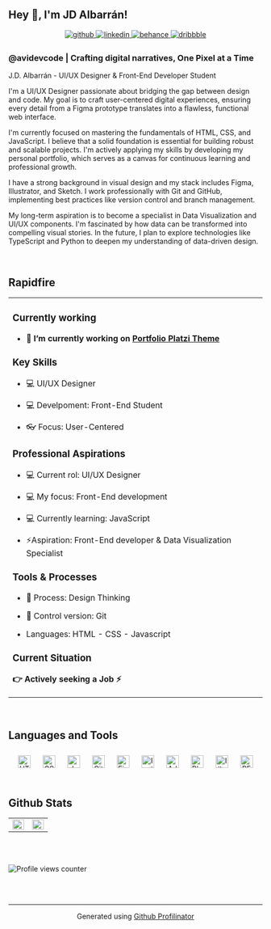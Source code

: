 ## Hey 👋, I'm JD Albarrán!  
  
<div align="center">
<a href="https://github.com/avidev-code" target="_blank">
<img src=https://img.shields.io/badge/github-%2324292e.svg?&style=for-the-badge&logo=github&logoColor=white alt=github style="margin-bottom: 5px;" />
</a>
<a href="https://linkedin.com/in/avidevcode" target="_blank">
<img src=https://img.shields.io/badge/linkedin-%231E77B5.svg?&style=for-the-badge&logo=linkedin&logoColor=white alt=linkedin style="margin-bottom: 5px;" />
</a>
<a href="https://www.behance.net/avidevcode" target="_blank">
<img src=https://img.shields.io/badge/behance-%23191919.svg?&style=for-the-badge&logo=behance&logoColor=white alt=behance style="margin-bottom: 5px;" />
</a>
<a href="https://dribbble.com/avidevcode" target="_blank">
<img src=https://img.shields.io/badge/dribbble-%23E45285.svg?&style=for-the-badge&logo=dribbble&logoColor=white alt=dribbble style="margin-bottom: 5px;" />
</a>  
</div>  
  


### @avidevcode | Crafting digital narratives, One Pixel at a Time  
J.D. Albarrán - UI/UX Designer & Front-End Developer Student

I'm a UI/UX Designer passionate about bridging the gap between design and code. My goal is to craft user-centered digital experiences, ensuring every detail from a Figma prototype translates into a flawless, functional web interface.

I'm currently focused on mastering the fundamentals of HTML, CSS, and JavaScript. I believe that a solid foundation is essential for building robust and scalable projects. I'm actively applying my skills by developing my personal portfolio, which serves as a canvas for continuous learning and professional growth.

I have a strong background in visual design and my stack includes Figma, Illustrator, and Sketch. I work professionally with Git and GitHub, implementing best practices like version control and branch management.

My long-term aspiration is to become a specialist in Data Visualization and UI/UX components. I'm fascinated by how data can be transformed into compelling visual stories. In the future, I plan to explore technologies like TypeScript and Python to deepen my understanding of data-driven design.  
  

<br/>  


## Rapidfire  
<table><tr><td valign="top" width="100%">



### Currently working  
- **🔭 I’m currently working on [Portfolio Platzi Theme](https://github.com/avidev-code/portfolio-platzi-theme)**  
  



### Key Skills  
- 💻 UI/UX Designer  
  

- 💻 Develpoment: Front-End Student  
  

- 👓 Focus: User-Centered  
  



### Professional Aspirations  
- 💻 Current rol: UI/UX Designer  
  

- 💻 My focus: Front-End development  
  

- 💻 Currently learning: JavaScript  
  

- ⚡Aspiration: Front-End developer & Data Visualization Specialist  
  



### Tools & Processes  
- 💭 Process: Design Thinking  
  

- 🕎 Control version: Git  
  

- Languages: HTML - CSS - Javascript  
  



### Current Situation  
**👉  Actively seeking a Job ⚡**  




</td></tr></table>  

<br/>  


## Languages and Tools  
<div align="center">  
<a href="https://en.wikipedia.org/wiki/HTML5" target="_blank"><img style="margin: 10px" src="https://profilinator.rishav.dev/skills-assets/html5-original-wordmark.svg" alt="HTML5" height="25" /></a>  
<a href="https://www.w3schools.com/css/" target="_blank"><img style="margin: 10px" src="https://profilinator.rishav.dev/skills-assets/css3-original-wordmark.svg" alt="CSS3" height="25" /></a>  
<a href="https://www.javascript.com/" target="_blank"><img style="margin: 10px" src="https://profilinator.rishav.dev/skills-assets/javascript-original.svg" alt="JavaScript" height="25" /></a>  
<a href="https://github.com/" target="_blank"><img style="margin: 10px" src="https://profilinator.rishav.dev/skills-assets/git-scm-icon.svg" alt="Git" height="25" /></a>  
<a href="https://www.figma.com/" target="_blank"><img style="margin: 10px" src="https://profilinator.rishav.dev/skills-assets/figma-icon.svg" alt="Figma" height="25" /></a>  
<a href="https://www.invisionapp.com/" target="_blank"><img style="margin: 10px" src="https://profilinator.rishav.dev/skills-assets/invision.svg" alt="Invision" height="25" /></a>  
<a href="https://www.adobe.com/in/products/xd.html" target="_blank"><img style="margin: 10px" src="https://profilinator.rishav.dev/skills-assets/adobexd.png" alt="Adobe XD" height="25" /></a>  
<a href="https://www.blender.org/" target="_blank"><img style="margin: 10px" src="https://profilinator.rishav.dev/skills-assets/blender_community_badge_white.svg" alt="Blender" height="25" /></a>  
<a href="https://www.adobe.com/in/products/illustrator.html" target="_blank"><img style="margin: 10px" src="https://profilinator.rishav.dev/skills-assets/adobe_illustrator-icon.svg" alt="Illustrator" height="25" /></a>  
<a href="http://getbem.com/" target="_blank"><img style="margin: 10px" src="https://profilinator.rishav.dev/skills-assets/bem.svg" alt="BEM" height="25" /></a>  
</div>  

<br/>  


## Github Stats  
<table><tr><td valign="top" width="50%">

<img src="https://github-readme-stats.vercel.app/api?username=avidev-code&show_icons=true&count_private=true&hide_border=true" align="left" style="width: 100%" />

</td><td valign="top" width="50%">

<img src="https://github-readme-stats.vercel.app/api/top-langs/?username=avidev-code&hide_border=true&layout=compact" align="left" style="width: 100%" />

</td></tr></table>  

<br/>  

  

<br/>  

![Profile views counter](https://komarev.com/ghpvc/?username=avidev-code&&style=flat-square)  
  

<br/>  


<br />

----
<div align="center">Generated using <a href="https://profilinator.rishav.dev/" target="_blank">Github Profilinator</a></div>